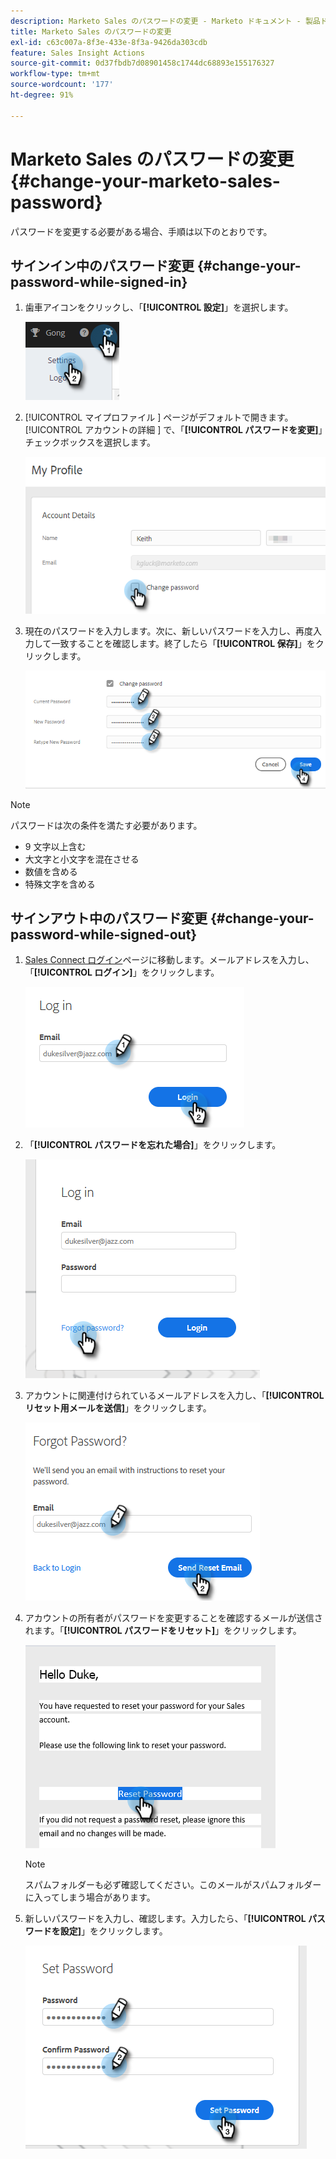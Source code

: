 ```yaml
---
description: Marketo Sales のパスワードの変更 - Marketo ドキュメント - 製品ドキュメント
title: Marketo Sales のパスワードの変更
exl-id: c63c007a-8f3e-433e-8f3a-9426da303cdb
feature: Sales Insight Actions
source-git-commit: 0d37fbdb7d08901458c1744dc68893e155176327
workflow-type: tm+mt
source-wordcount: '177'
ht-degree: 91%

---
```


# Marketo Sales のパスワードの変更 {#change-your-marketo-sales-password}

パスワードを変更する必要がある場合、手順は以下のとおりです。

## サインイン中のパスワード変更 {#change-your-password-while-signed-in}

1. 歯車アイコンをクリックし、「**[!UICONTROL 設定]**」を選択します。

   ![](assets/change-your-marketo-sales-password-1.png)

1. [!UICONTROL  マイプロファイル ] ページがデフォルトで開きます。 [!UICONTROL  アカウントの詳細 ] で、「**[!UICONTROL パスワードを変更]**」チェックボックスを選択します。

   ![](assets/change-your-marketo-sales-password-2.png)

1. 現在のパスワードを入力します。次に、新しいパスワードを入力し、再度入力して一致することを確認します。終了したら「**[!UICONTROL 保存]**」をクリックします。

   ![](assets/change-your-marketo-sales-password-3.png)

>[!NOTE]
>
>パスワードは次の条件を満たす必要があります。
>
>* 9 文字以上含む
>* 大文字と小文字を混在させる
>* 数値を含める
>* 特殊文字を含める

## サインアウト中のパスワード変更 {#change-your-password-while-signed-out}

1. [Sales Connect ログイン](https://toutapp.com/login)ページに移動します。メールアドレスを入力し、「**[!UICONTROL ログイン]**」をクリックします。

   ![](assets/change-your-marketo-sales-password-4.png)

1. 「**[!UICONTROL パスワードを忘れた場合]**」をクリックします。

   ![](assets/change-your-marketo-sales-password-5.png)

1. アカウントに関連付けられているメールアドレスを入力し、「**[!UICONTROL リセット用メールを送信]**」をクリックします。

   ![](assets/change-your-marketo-sales-password-6.png)

1. アカウントの所有者がパスワードを変更することを確認するメールが送信されます。「**[!UICONTROL パスワードをリセット]**」をクリックします。

   ![](assets/change-your-marketo-sales-password-7.png)

   >[!NOTE]
   >
   >スパムフォルダーも必ず確認してください。このメールがスパムフォルダーに入ってしまう場合があります。

1. 新しいパスワードを入力し、確認します。入力したら、「**[!UICONTROL パスワードを設定]**」をクリックします。

   ![](assets/change-your-marketo-sales-password-8.png)
